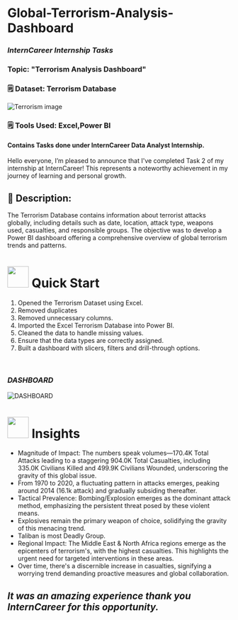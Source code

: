 # Global-Terrorism-Analysis-Dashboard
###  *InternCareer Internship Tasks*

### Topic: "Terrorism Analysis Dashboard"
### 🗒 Dataset: Terrorism Database



![Terrorism image](https://github.com/Swati-Latta/Global-Terrorism-Analysis-Dashboard/assets/134490572/3810dc69-bf79-4460-9b41-d2ae19f7a530)




### 🗒 Tools Used: Excel,Power BI


#### Contains Tasks done under InternCareer Data Analyst Internship.

Hello everyone, I’m pleased to announce that I've completed Task 2 of my internship at InternCareer! This represents a noteworthy achievement in my journey of learning and personal growth.

## 📝 Description:
The Terrorism Database contains information about terrorist attacks globally, including details such as date, location, attack type, weapons used, casualties, and responsible groups. The objective was to develop a Power BI dashboard offering a comprehensive overview of global terrorism trends and patterns.



# <img src="https://user-images.githubusercontent.com/106439762/181937125-2a4b22a3-f8a9-4226-bbd3-df972f9dbbc4.gif" width="48" height="48" > Quick Start

1. Opened the Terrorism Dataset using Excel.
2. Removed duplicates
3. Removed unnecessary columns.
4. Imported the Excel Terrorism Database into Power BI.
5. Cleaned the data to handle missing values.
6. Ensure that the data types are correctly assigned.
7. Built a dashboard with slicers, filters and drill-through options.

<br>

### *DASHBOARD*

![DASHBOARD](https://github.com/Swati-Latta/Global-Terrorism-Analysis-Dashboard/assets/134490572/5a6fa0bc-a652-4809-a82f-224739b517f7)



# <img src=https://user-images.githubusercontent.com/106439762/178428775-03d67679-9aa4-4b08-91e9-6eb6ed8faf66.gif  width="48" height="48"> Insights 

- Magnitude of Impact: The numbers speak volumes—170.4K Total Attacks leading to a staggering 904.0K Total Casualties, including 335.0K Civilians Killed and 499.9K Civilians Wounded, underscoring the gravity of this global issue.
- From 1970 to 2020, a fluctuating pattern in attacks emerges, peaking around 2014 (16.1k attack) and gradually subsiding thereafter.
- Tactical Prevalence: Bombing/Explosion emerges as the dominant attack method, emphasizing the persistent threat posed by these violent means.
- Explosives remain the primary weapon of choice, solidifying the gravity of this menacing trend.
- Taliban is most Deadly Group.
- Regional Impact: The Middle East & North Africa regions emerge as the epicenters of terrorism's, with the highest casualties. This highlights the urgent need for targeted interventions in these areas.
- Over time, there's a discernible increase in casualties, signifying a worrying trend demanding proactive measures and global collaboration.

## *It was an amazing experience thank you InternCareer for this opportunity.*

